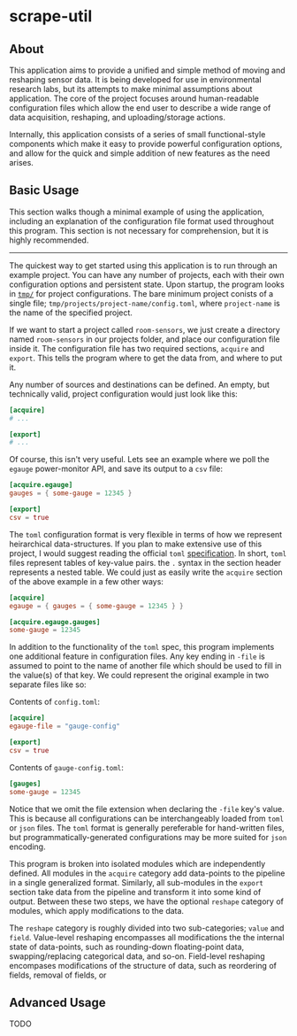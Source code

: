 # scrape-util

## About

This application aims to provide a unified and simple method of
moving and reshaping sensor data.  It is being developed for
use in environmental research labs, but its attempts to make minimal
assumptions about application.  The core of the project focuses around
human-readable configuration files which allow the end user
to describe a wide range of data acquisition, reshaping, and
uploading/storage actions.

Internally, this application consists of a series of small functional-style
components which make it easy to provide powerful configuration options,
and allow for the quick and simple addition of new features as the need
arises.


## Basic Usage

This section walks though a minimal example of using the application,
including an explanation of the configuration file format used throughout
this program. This section is not necessary for comprehension, but it is
highly recommended.

-----

The quickest way to get started using this application is to run
through an example project.  You can have any number of projects,
each with their own configuration options and persistent
state.  Upon startup, the program looks in [`tmp/`](./tmp/)
for project configurations.  The bare minimum project conists
of a single file; `tmp/projects/project-name/config.toml`, where
`project-name` is the name of the specified project.  

If we want to start a project called `room-sensors`, we just
create a directory named `room-sensors` in our projects folder,
and place our configuration file inside it.  The configuration
file has two required sections, `acquire` and `export`.  This
tells the program where to get the data from, and where to put it.

Any number of sources and destinations can be defined.  An empty, but
technically valid, project configuration would just look like this:

```toml
[acquire]
# ...

[export]
# ...
```

Of course, this isn't very useful.  Lets see an example where we poll
the `egauge` power-monitor API, and save its output to a `csv` file:

```toml
[acquire.egauge]
gauges = { some-gauge = 12345 }

[export]
csv = true

```

The `toml` configuration format is very flexible in terms of how we
represent heirarchical data-structures.  If you plan to make extensive
use of this project, I would suggest reading the official `toml`
[specification](https://github.com/toml-lang/toml).  In short, `toml`
files represent tables of key-value pairs.  the `.` syntax in
the section header represents a nested table.  We could just as
easily write the `acquire` section of the above example in a few
other ways:

```toml
[acquire]
egauge = { gauges = { some-gauge = 12345 } }
```

```toml
[acquire.egauge.gauges]
some-gauge = 12345
```

In addition to the functionality of the `toml` spec, this program implements
one additional feature in configuration files.  Any key ending in `-file`
is assumed to point to the name of another file which should be used
to fill in the value(s) of that key.  We could represent the original
example in two separate files like so:

Contents of `config.toml`:
```toml
[acquire]
egauge-file = "gauge-config"

[export]
csv = true
```

Contents of `gauge-config.toml`:
```toml
[gauges]
some-gauge = 12345
```

Notice that we omit the file extension when declaring the `-file` key's
value.  This is because all configurations can be interchangeably loaded
from `toml` or `json` files.  The `toml` format is generally pereferable
for hand-written files, but programmatically-generated configurations may
be more suited for `json` encoding.

This program is broken into isolated modules which are independently
defined.  All modules in the `acquire` category add data-points to
the pipeline in a single generalized format.  Similarly, all sub-modules
in the `export` section take data from the pipeline and transform it into
some kind of output.  Between these two steps, we have the optional `reshape`
category of modules, which apply modifications to the data.

The `reshape` category is roughly divided into two sub-categories;
`value` and `field`.  Value-level reshaping encompasses all modifications
the the internal state of data-points, such as rounding-down floating-point
data, swapping/replacing categorical data, and so-on.  Field-level reshaping
encompases modifications of the structure of data, such as reordering of
fields, removal of fields, or 

## Advanced Usage 

TODO
